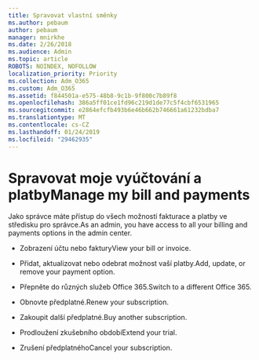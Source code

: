 ```yaml
---
title: Spravovat vlastní směnky
ms.author: pebaum
author: pebaum
manager: mnirkhe
ms.date: 2/26/2018
ms.audience: Admin
ms.topic: article
ROBOTS: NOINDEX, NOFOLLOW
localization_priority: Priority
ms.collection: Adm_O365
ms.custom: Adm_O365
ms.assetid: f844501a-e575-48b8-9c1b-9f800c7b89f8
ms.openlocfilehash: 386a5ff01ce1fd96c219d1de77c5f4cbf6531965
ms.sourcegitcommit: e2864efcfb493b6e46b662b746661a61232bdba7
ms.translationtype: MT
ms.contentlocale: cs-CZ
ms.lasthandoff: 01/24/2019
ms.locfileid: "29462935"
---
```

# <a name="manage-my-bill-and-payments"></a><span data-ttu-id="06704-102">Spravovat moje vyúčtování a platby</span><span class="sxs-lookup"><span data-stu-id="06704-102">Manage my bill and payments</span></span>

<span data-ttu-id="06704-103">Jako správce máte přístup do všech možností fakturace a platby ve středisku pro správce.</span><span class="sxs-lookup"><span data-stu-id="06704-103">As an admin, you have access to all your billing and payments options in the admin center.</span></span>
  
- <span data-ttu-id="06704-104">Zobrazení účtu nebo faktury</span><span class="sxs-lookup"><span data-stu-id="06704-104">View your bill or invoice.</span></span>
    
- <span data-ttu-id="06704-105">Přidat, aktualizovat nebo odebrat možnost vaší platby.</span><span class="sxs-lookup"><span data-stu-id="06704-105">Add, update, or remove your payment option.</span></span>
    
- <span data-ttu-id="06704-106">Přepněte do různých služeb Office 365.</span><span class="sxs-lookup"><span data-stu-id="06704-106">Switch to a different Office 365.</span></span>
    
- <span data-ttu-id="06704-107">Obnovte předplatné.</span><span class="sxs-lookup"><span data-stu-id="06704-107">Renew your subscription.</span></span>
    
- <span data-ttu-id="06704-108">Zakoupit další předplatné.</span><span class="sxs-lookup"><span data-stu-id="06704-108">Buy another subscription.</span></span>
    
- <span data-ttu-id="06704-109">Prodloužení zkušebního období</span><span class="sxs-lookup"><span data-stu-id="06704-109">Extend your trial.</span></span>
    
- <span data-ttu-id="06704-110">Zrušení předplatného</span><span class="sxs-lookup"><span data-stu-id="06704-110">Cancel your subscription.</span></span>
    

